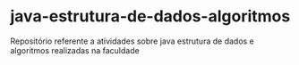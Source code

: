 # java-estrutura-de-dados-algoritmos
Repositório referente a atividades sobre java estrutura de dados e algoritmos realizadas na faculdade
